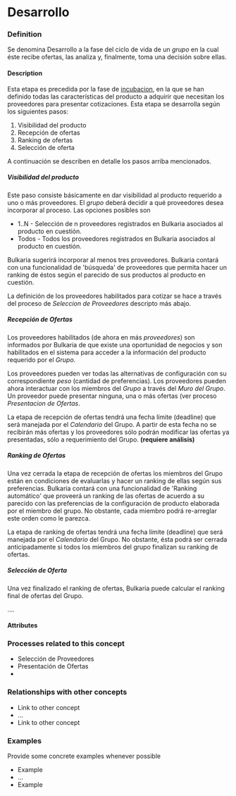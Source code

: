 Desarrollo
======

### Definition

Se denomina Desarrollo a la fase del ciclo de vida de un _grupo_ en la cual éste recibe ofertas, las analiza y, finalmente, toma una decisión sobre ellas.

#### Description

Esta etapa es precedida por la fase de [incubacion](incubacion.md), en la que se han definido todas las características del producto a adquirir que necesitan los proveedores para presentar cotizaciones. Esta etapa se desarrolla según los siguientes pasos:

1. Visibilidad del producto
1. Recepción de ofertas
1. Ranking de ofertas
1. Selección de oferta

A continuación se describen en detalle los pasos arriba mencionados.

##### Visibilidad del producto

Este paso consiste básicamente en dar visibilidad al producto requerido a uno o más proveedores. El _grupo_ deberá decidir a qué proveedores desea incorporar al proceso. Las opciones posibles son

* 1..N  - Selección de n proveedores registrados en Bulkaria asociados al producto en cuestión. 
* Todos - Todos los proveedores registrados en Bulkaria asociados al producto en cuestión.

Bulkaria sugerirá incorporar al menos tres proveedores. Bulkaria contará con una funcionalidad de 'búsqueda' de proveedores que permita hacer un ranking de éstos según el parecido de sus productos al producto en cuestión. 

La definición de los proveedores habilitados para cotizar se hace a través del proceso de _Seleccion de Proveedores_ descripto más abajo.

##### Recepción de Ofertas

Los proveedores habilitados (de ahora en más _proveedores_) son informados por Bulkaria de que existe una oportunidad de negocios y son habilitados en el sistema para acceder a la información del producto requerido por el _Grupo_.

Los proveedores pueden ver todas las alternativas  de configuración con su correspondiente _peso_ (cantidad de preferencias). Los proveedores pueden ahora interactuar con los miembros del _Grupo_ a través del _Muro del Grupo_. Un proveedor puede presentar ninguna, una o más ofertas (ver proceso _Presentacion de Ofertas_.  

La etapa de recepción de ofertas tendrá una fecha límite (deadline) que será manejada por el _Calendario_ del Grupo. A partir de esta fecha no se recibirán más ofertas y los proveedores sólo podrán modificar las ofertas ya presentadas, sólo a requerimiento del Grupo. **(requiere análisis)**

##### Ranking de Ofertas

Una vez cerrada la etapa de recepción de ofertas los miembros del Grupo están en condiciones de evaluarlas y hacer un ranking de ellas según sus preferencias. Bulkaria contará con una funcionalidad de 'Ranking automático' que proveerá un ranking de las ofertas de acuerdo a su parecido con las preferencias de la configuración de producto elaborada por el miembro del grupo. No obstante, cada miembro podrá re-arreglar este orden como le parezca.

La etapa de ranking de ofertas tendrá una fecha límite (deadline) que será manejada por el _Calendario_ del Grupo. No obstante, ésta podrá ser cerrada anticipadamente si todos los miembros del grupo finalizan su ranking de ofertas.

##### Selección de Oferta 

Una vez finalizado el ranking de ofertas, Bulkaria puede calcular el ranking final de ofertas del Grupo. 

....

#### Attributes

### Processes related to this concept

* Selección de Proveedores
* Presentación de Ofertas
* 

### Relationships with other concepts
* Link to other concept 
* ...
* Link to other concept

### Examples 

Provide some concrete examples whenever possible
* Example 
* ...
* Example

